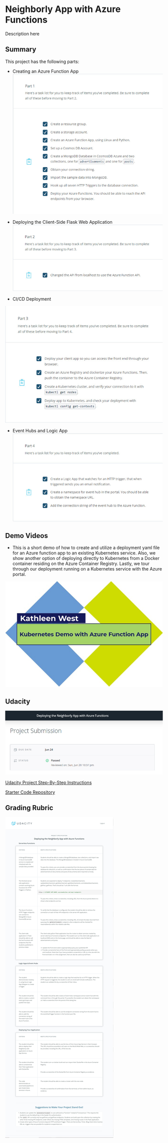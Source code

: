 # Neighborly App with Azure Functions

Description here

## Summary

This project has the following parts:

- Creating an Azure Function App
![Creating an Azure Function App](images/part1.jpg)

- Deploying the Client-Side Flask Web Application
![Deploying the Client-Side Flask Web Application](images/part2.jpg)

- CI/CD Deployment

![CI/CD Deployment](images/part3.jpg)

- Event Hubs and Logic App
![Event Hubs and Logic App](images/part4.jpg)

## Demo Videos

- This is a short demo of how to create and utilize a deployment yaml file for an Azure function app to an existing Kubernetes service. Also, we show another option of deploying directly to Kubernetes from a Docker container residing on the Azure Container Registry. Lastly, we tour through our deployment running on a Kubernetes service with the Azure portal.

[![Watch the demo video](/images/HowtoDeployAzureFunctionApptoKubernetesServiceDemoTitle.jpg)](https://www.youtube.com/watch?v=2cij2zvIdXY "Video Demo - How to Deploy Azure Function App to Kubernetes Service Demo")

## Udacity 

![I passed](images/pass.jpg)

[Udacity Project Step-By-Step Instructions](DeployingtheNeighborlyAppwithAzureFunctions.md)

[Starter Code Repository](https://github.com/udacity/nd081-c2-Building-and-deploying-cloud-native-applications-from-scratch-project-starter)
## Grading Rubric

![Grading Rubric](images/rubric.jpg)